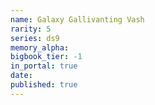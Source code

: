 ```yaml
---
name: Galaxy Gallivanting Vash
rarity: 5
series: ds9
memory_alpha:
bigbook_tier: -1
in_portal: true
date:
published: true
---
```



